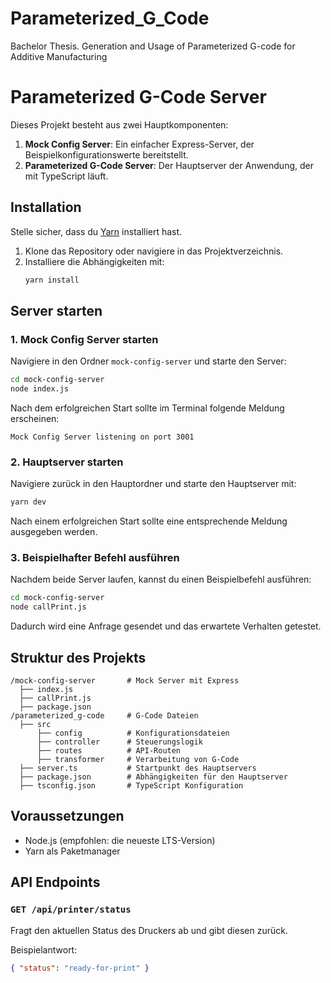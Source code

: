 # Parameterized_G_Code
Bachelor Thesis. Generation and Usage of Parameterized G-code for Additive Manufacturing

# Parameterized G-Code Server

Dieses Projekt besteht aus zwei Hauptkomponenten:

1. **Mock Config Server**: Ein einfacher Express-Server, der Beispielkonfigurationswerte bereitstellt.
2. **Parameterized G-Code Server**: Der Hauptserver der Anwendung, der mit TypeScript läuft.

## Installation

Stelle sicher, dass du [Yarn](https://yarnpkg.com/) installiert hast.

1. Klone das Repository oder navigiere in das Projektverzeichnis.
2. Installiere die Abhängigkeiten mit:
   ```sh
   yarn install
   ```

## Server starten

### 1. Mock Config Server starten

Navigiere in den Ordner `mock-config-server` und starte den Server:

```sh
cd mock-config-server
node index.js
```

Nach dem erfolgreichen Start sollte im Terminal folgende Meldung erscheinen:

```
Mock Config Server listening on port 3001
```

### 2. Hauptserver starten

Navigiere zurück in den Hauptordner und starte den Hauptserver mit:

```sh
yarn dev
```

Nach einem erfolgreichen Start sollte eine entsprechende Meldung ausgegeben werden.

### 3. Beispielhafter Befehl ausführen

Nachdem beide Server laufen, kannst du einen Beispielbefehl ausführen:

```sh
cd mock-config-server
node callPrint.js
```

Dadurch wird eine Anfrage gesendet und das erwartete Verhalten getestet.

## Struktur des Projekts

```
/mock-config-server       # Mock Server mit Express
  ├── index.js            
  ├── callPrint.js     
  ├── package.json        
/parameterized_g-code     # G-Code Dateien
  ├── src
      ├── config          # Konfigurationsdateien
      ├── controller      # Steuerungslogik
      ├── routes          # API-Routen
      ├── transformer     # Verarbeitung von G-Code
  ├── server.ts           # Startpunkt des Hauptservers
  ├── package.json        # Abhängigkeiten für den Hauptserver
  ├── tsconfig.json       # TypeScript Konfiguration
```

## Voraussetzungen

- Node.js (empfohlen: die neueste LTS-Version)
- Yarn als Paketmanager

## API Endpoints

### `GET /api/printer/status`

Fragt den aktuellen Status des Druckers ab und gibt diesen zurück.

Beispielantwort:

```json
{ "status": "ready-for-print" }
```

